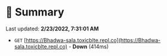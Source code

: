 # 📖 Summary
Last updated: **2/23/2022, 7:31:01 AM**

- `GET` [https://Bhadwa-sala.toxicblte.repl.co](https://Bhadwa-sala.toxicblte.repl.co) - **Down** (414ms)
